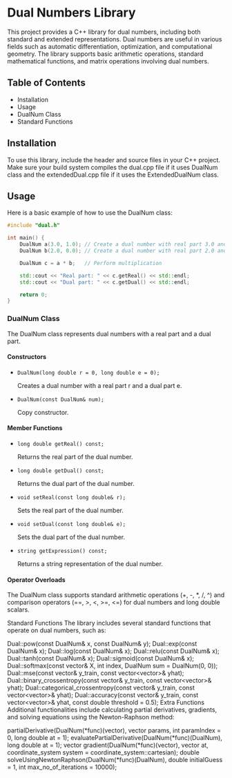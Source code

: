 # Dual Numbers Library

This project provides a C++ library for dual numbers, including both standard and extended representations. Dual numbers are useful in various fields such as automatic differentiation, optimization, and computational geometry. The library supports basic arithmetic operations, standard mathematical functions, and matrix operations involving dual numbers.

## **Table of Contents**
- Installation
- Usage
- DualNum Class
- Standard Functions

## Installation
To use this library, include the header and source files in your C++ project. Make sure your build system compiles the dual.cpp file if it uses DualNum class and the extendedDual.cpp file if it uses the ExtendedDualNum class.

## Usage
Here is a basic example of how to use the DualNum class:

```cpp
#include "dual.h"

int main() {
    DualNum a(3.0, 1.0); // Create a dual number with real part 3.0 and dual part 1.0
    DualNum b(2.0, 0.0); // Create a dual number with real part 2.0 and dual part 0.0

    DualNum c = a * b;   // Perform multiplication

    std::cout << "Real part: " << c.getReal() << std::endl;
    std::cout << "Dual part: " << c.getDual() << std::endl;

    return 0;
}
```
### DualNum Class
The DualNum class represents dual numbers with a real part and a dual part.

#### Constructors

- `DualNum(long double r = 0, long double e = 0);`

  Creates a dual number with a real part r and a dual part e.
  
- `DualNum(const DualNum& num);`
  
  Copy constructor.
  
#### Member Functions
- `long double getReal() const;`

  Returns the real part of the dual number.
- `long double getDual() const;`
  
  Returns the dual part of the dual number.
  
- `void setReal(const long double& r);`
  
  Sets the real part of the dual number.
  
- `void setDual(const long double& e);`
  
  Sets the dual part of the dual number.
- `string getExpression() const;`
  
  Returns a string representation of the dual number.

  
#### Operator Overloads
The DualNum class supports standard arithmetic operations (+, -, *, /, ^) and comparison operators (==, >, <, >=, <=) for dual numbers and long double scalars.

Standard Functions
The library includes several standard functions that operate on dual numbers, such as:

Dual::pow(const DualNum& x, const DualNum& y);
Dual::exp(const DualNum& x);
Dual::log(const DualNum& x);
Dual::relu(const DualNum& x);
Dual::tanh(const DualNum& x);
Dual::sigmoid(const DualNum& x);
Dual::softmax(const vector<DualNum>& X, int index, DualNum sum = DualNum(0, 0));
Dual::mse(const vector<DualNum>& y_train, const vector<vector<DualNum>>& yhat);
Dual::binary_crossentropy(const vector<DualNum>& y_train, const vector<vector<DualNum>>& yhat);
Dual::categorical_crossentropy(const vector<DualNum>& y_train, const vector<vector<DualNum>>& yhat);
Dual::accuracy(const vector<DualNum>& y_train, const vector<vector<DualNum>>& yhat, const double threshold = 0.5);
Extra Functions
Additional functionalities include calculating partial derivatives, gradients, and solving equations using the Newton-Raphson method:

partialDerivative(DualNum(*func)(vector<DualNum>), vector<DualNum> params, int paramIndex = 0, long double at = 1);
evaluatePartialDerivative(DualNum(*func)(DualNum), long double at = 1);
vector<DualNum> gradient(DualNum(*func)(vector<DualNum>), vector<DualNum> at, coordinate_system system = coordinate_system::cartesian);
double solveUsingNewtonRaphson(DualNum(*func)(DualNum), double initialGuess = 1, int max_no_of_iterations = 10000);
